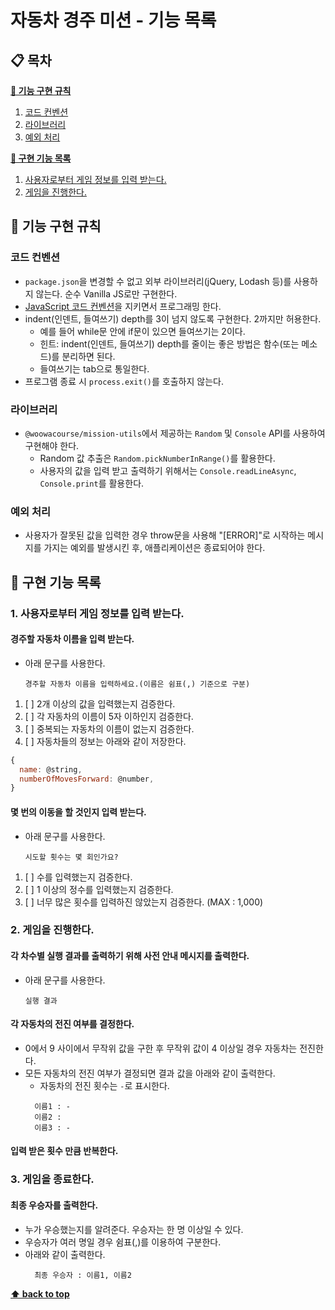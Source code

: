 # 자동차 경주 미션 - 기능 목록

## 📋 목차

**[🤙 기능 구현 규칙](#🤙-기능-구현-규칙)**

1. [코드 컨벤션](#코드-컨벤션)
2. [라이브러리](#라이브러리)
3. [예외 처리](#예외-처리)

**[📝 구현 기능 목록](#📝-구현-기능-목록)**

1. [사용자로부터 게임 정보를 입력 받는다.](#1-사용자로부터-게임-정보를-입력-받는다)
2. [게임을 진행한다.](#2-게임을-진행한다)

## 🤙 기능 구현 규칙

### 코드 컨벤션

- `package.json`을 변경할 수 없고 외부 라이브러리(jQuery, Lodash 등)를 사용하지 않는다. 순수 Vanilla JS로만 구현한다.
- [JavaScript 코드 컨벤션](https://github.com/woowacourse/woowacourse-docs/tree/main/styleguide/javascript)을 지키면서 프로그래밍 한다.
- indent(인덴트, 들여쓰기) depth를 3이 넘지 않도록 구현한다. 2까지만 허용한다.
  - 예를 들어 while문 안에 if문이 있으면 들여쓰기는 2이다.
  - 힌트: indent(인덴트, 들여쓰기) depth를 줄이는 좋은 방법은 함수(또는 메소드)를 분리하면 된다.
  - 들여쓰기는 tab으로 통일한다.
- 프로그램 종료 시 `process.exit()`를 호출하지 않는다.

### 라이브러리

- `@woowacourse/mission-utils`에서 제공하는 `Random` 및 `Console` API를 사용하여 구현해야 한다.
  - Random 값 추출은 `Random.pickNumberInRange()`를 활용한다.
  - 사용자의 값을 입력 받고 출력하기 위해서는 `Console.readLineAsync`, `Console.print`를 활용한다.

### 예외 처리

- 사용자가 잘못된 값을 입력한 경우 throw문을 사용해 "[ERROR]"로 시작하는 메시지를 가지는 예외를 발생시킨 후, 애플리케이션은 종료되어야 한다.

## 📝 구현 기능 목록

### 1. 사용자로부터 게임 정보를 입력 받는다.

#### 경주할 자동차 이름을 입력 받는다.

- 아래 문구를 사용한다.
  ```
  경주할 자동차 이름을 입력하세요.(이름은 쉼표(,) 기준으로 구분)
  ```

1. [ ] 2개 이상의 값을 입력했는지 검증한다.
2. [ ] 각 자동차의 이름이 5자 이하인지 검증한다.
3. [ ] 중복되는 자동차의 이름이 없는지 검증한다.
4. [ ] 자동차들의 정보는 아래와 같이 저장한다.
  ```javascript
  {
    name: @string,
    numberOfMovesForward: @number, 
  }
  ```

#### 몇 번의 이동을 할 것인지 입력 받는다.

- 아래 문구를 사용한다.
  ```
  시도할 횟수는 몇 회인가요?
  ```

1. [ ] 수를 입력했는지 검증한다.
2. [ ] 1 이상의 정수를 입력했는지 검증한다.
3. [ ] 너무 많은 횟수를 입력하진 않았는지 검증한다. (MAX : 1,000)

### 2. 게임을 진행한다.

#### 각 차수별 실행 결과를 출력하기 위해 사전 안내 메시지를 출력한다.

- 아래 문구를 사용한다.
  ```
  실행 결과
  ```

#### 각 자동차의 전진 여부를 결정한다.

- 0에서 9 사이에서 무작위 값을 구한 후 무작위 값이 4 이상일 경우 자동차는 전진한다.
- 모든 자동차의 전진 여부가 결정되면 결과 값을 아래와 같이 출력한다.
  - 자동차의 전진 횟수는 `-`로 표시한다.
  ```
    이름1 : - 
    이름2 : 
    이름3 : -

  ```

#### 입력 받은 횟수 만큼 반복한다.

### 3. 게임을 종료한다.

#### 최종 우승자를 출력한다.

- 누가 우승했는지를 알려준다. 우승자는 한 명 이상일 수 있다.
- 우승자가 여러 명일 경우 쉼표(,)를 이용하여 구분한다.
- 아래와 같이 출력한다.
  ```
    최종 우승자 : 이름1, 이름2
  ```

**[⬆ back to top](#📋-목차)**
